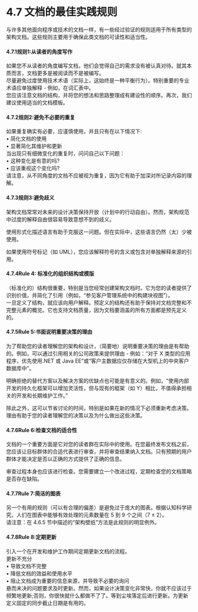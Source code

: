 # 4.7 文档的最佳实践规则

与许多其他面向程序或技术的文档一样，有一些经过验证的规则适用于所有类型的架构文档。这些规则主要用于确保此类文档的可读性和适当性。

#### &#xD;4.7.1规则1:从读者的角度写作

如果您不从读者的角度编写文档，他们会觉得自己的需求没有被认真对待。就其本质而言，文档更多是被阅读而不是被编写。\
尽量避免过度使用技术术语（实际上，这始终是一种平衡行为）。特别重要的专业术语应单独解释 - 例如，在词汇表中。\
您应该注意文档的结构，并将您的想法和思路整理成有建设性的顺序。再次，我们建议使用适当的文档模板。

#### &#xD;4.7.2规则2:避免不必要的重复

如果重复确实有必要，应谨慎使用，并且只有在以下情况下:\
• 简化文档的使用\
• 显著简化其维护和更新\
当出现只有细微变化的重复时，问问自己以下问题：\
• 这种变化是有意的吗?\
• 应该重视这个变化吗?\
请注意，从不同角度的文档不应被视为重复，因为它有助于加深对所记录内容的理解。

#### &#xD;4.7.3规则3:避免歧义

架构文档常常对未来的设计决策保持开放（计划中的行动自由）。然而，架构规范中过度的解释自由很容易导致意想不到的歧义。

使用形式化描述语言有助于克服这一问题。但在实际中，这些语言仍然（太）少被使用。

如果使用符号标记（如 UML），您应该解释符号的含义或包含对单独解释来源的引用。

#### &#xD;4.7.4Rule 4: 标准化的组织结构或模版

（标准化的）结构很重要，特别是当您经常创建架构文档时。它为您的读者提供了识别价值，并简化了引用（例如，“参见客户管理系统中的构建块视图”）。\
一旦定义了结构，就应该向用户解释。预定义的结构还有助于保持对文档完整和不完整元素的概览。它也支持文档质量，因为文档要涵盖的所有方面都是预先定义的。

#### &#xD;4.7.5Rule 5:书面说明重要决策的理由

为了帮助您的读者理解您的架构和设计，（简要地）说明重要决策的理由是有帮助的。例如，可以通过引用相关的公司政策来提供理由 - 例如：“对于 X 类型的应用程序，优先使用.NET 或 Java EE”或“客户主数据应仅存储在大型机上的中央客户数据库中”。

明确拒绝的替代方案以及解决方案的优缺点也可能是有意义的。例如，“使用内部开发的持久化框架可以增加灵活性，但与现有的框架（如 Y）相比，不值得承担相关的开发和长期维护工作。”

除此之外，这可以节省讨论的时间，特别是如果在新的情况下必须重新考虑决策。理由有助于您的读者理解您的决策以及为什么做出这些决策。

#### &#xD;4.7.6Rule 6:检查文档的适合性

文档的一个重要方面是它对您的读者群在实际中的使用。在您最终发布文档之前，您应该让目标群体的合适代表进行审查，并将审查结果纳入文档。只有预期的用户群体才能决定是否以正确的方式提供了正确的信息。

审查过程本身也应该进行检查。您需要建立一个改进过程，定期检查您的文档策略是否存在缺陷。

#### &#xD;4.7.7Rule 7:简洁的图表

另一个有用的规则（可以有合理的偏差）是避免过于庞大的图表。根据认知科学研究，人们在图表中能够有效处理的元素数量在 5 到 9 个之间（7 ± 2）。\
请注意：在 4.6.5 节中描述的“架构壁纸”方法是此规则的明显例外。

#### &#xD;4.7.8Rule 8:定期更新

引入一个在开发和维护工作期间定期更新文档的流程。\
更新不充分\
• 导致文档不完整\
• 降低文档的效益和使用水平\
• 阻止文档成为重要的信息来源，并导致不必要的询问\
悬而未决的问题要求及时更新。然而，如果设计决策变化非常快，你就不应该过于频繁地更新;否则，你很快就什么都做不了了。等到尘埃落定后进行更新。为更新定义固定的同步截止日期是有用的。
